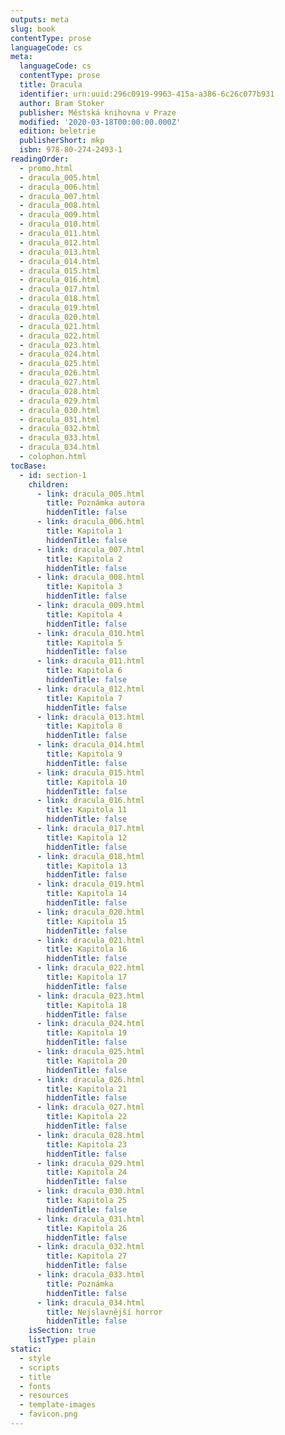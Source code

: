 ```yaml
---
outputs: meta
slug: book
contentType: prose
languageCode: cs
meta:
  languageCode: cs
  contentType: prose
  title: Dracula
  identifier: urn:uuid:296c0919-9963-415a-a386-6c26c077b931
  author: Bram Stoker
  publisher: Městská knihovna v Praze
  modified: '2020-03-18T00:00:00.000Z'
  edition: beletrie
  publisherShort: mkp
  isbn: 978-80-274-2493-1
readingOrder:
  - promo.html
  - dracula_005.html
  - dracula_006.html
  - dracula_007.html
  - dracula_008.html
  - dracula_009.html
  - dracula_010.html
  - dracula_011.html
  - dracula_012.html
  - dracula_013.html
  - dracula_014.html
  - dracula_015.html
  - dracula_016.html
  - dracula_017.html
  - dracula_018.html
  - dracula_019.html
  - dracula_020.html
  - dracula_021.html
  - dracula_022.html
  - dracula_023.html
  - dracula_024.html
  - dracula_025.html
  - dracula_026.html
  - dracula_027.html
  - dracula_028.html
  - dracula_029.html
  - dracula_030.html
  - dracula_031.html
  - dracula_032.html
  - dracula_033.html
  - dracula_034.html
  - colophon.html
tocBase:
  - id: section-1
    children:
      - link: dracula_005.html
        title: Poznámka autora
        hiddenTitle: false
      - link: dracula_006.html
        title: Kapitola 1
        hiddenTitle: false
      - link: dracula_007.html
        title: Kapitola 2
        hiddenTitle: false
      - link: dracula_008.html
        title: Kapitola 3
        hiddenTitle: false
      - link: dracula_009.html
        title: Kapitola 4
        hiddenTitle: false
      - link: dracula_010.html
        title: Kapitola 5
        hiddenTitle: false
      - link: dracula_011.html
        title: Kapitola 6
        hiddenTitle: false
      - link: dracula_012.html
        title: Kapitola 7
        hiddenTitle: false
      - link: dracula_013.html
        title: Kapitola 8
        hiddenTitle: false
      - link: dracula_014.html
        title: Kapitola 9
        hiddenTitle: false
      - link: dracula_015.html
        title: Kapitola 10
        hiddenTitle: false
      - link: dracula_016.html
        title: Kapitola 11
        hiddenTitle: false
      - link: dracula_017.html
        title: Kapitola 12
        hiddenTitle: false
      - link: dracula_018.html
        title: Kapitola 13
        hiddenTitle: false
      - link: dracula_019.html
        title: Kapitola 14
        hiddenTitle: false
      - link: dracula_020.html
        title: Kapitola 15
        hiddenTitle: false
      - link: dracula_021.html
        title: Kapitola 16
        hiddenTitle: false
      - link: dracula_022.html
        title: Kapitola 17
        hiddenTitle: false
      - link: dracula_023.html
        title: Kapitola 18
        hiddenTitle: false
      - link: dracula_024.html
        title: Kapitola 19
        hiddenTitle: false
      - link: dracula_025.html
        title: Kapitola 20
        hiddenTitle: false
      - link: dracula_026.html
        title: Kapitola 21
        hiddenTitle: false
      - link: dracula_027.html
        title: Kapitola 22
        hiddenTitle: false
      - link: dracula_028.html
        title: Kapitola 23
        hiddenTitle: false
      - link: dracula_029.html
        title: Kapitola 24
        hiddenTitle: false
      - link: dracula_030.html
        title: Kapitola 25
        hiddenTitle: false
      - link: dracula_031.html
        title: Kapitola 26
        hiddenTitle: false
      - link: dracula_032.html
        title: Kapitola 27
        hiddenTitle: false
      - link: dracula_033.html
        title: Poznámka
        hiddenTitle: false
      - link: dracula_034.html
        title: Nejslavnější horror
        hiddenTitle: false
    isSection: true
    listType: plain
static:
  - style
  - scripts
  - title
  - fonts
  - resources
  - template-images
  - favicon.png
---
```

